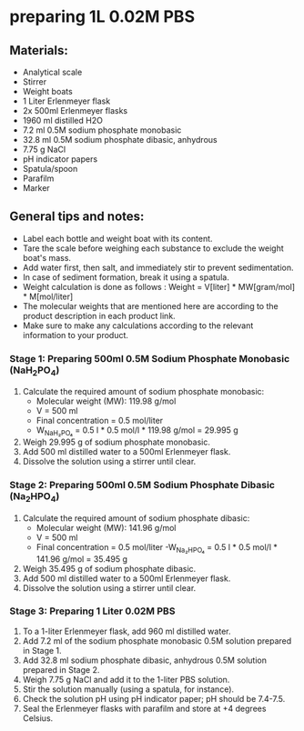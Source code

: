 # preparing 1L 0.02M PBS

## Materials:

- Analytical scale
- Stirrer
- Weight boats
- 1 Liter Erlenmeyer flask
- 2x 500ml Erlenmeyer flasks
- 1960 ml distilled H2O
- 7.2 ml 0.5M sodium phosphate monobasic
- 32.8 ml 0.5M sodium phosphate dibasic, anhydrous
- 7.75 g NaCl
- pH indicator papers
- Spatula/spoon
- Parafilm
- Marker

## General tips and notes:

- Label each bottle and weight boat with its content.
- Tare the scale before weighing each substance to exclude the weight boat's mass.
- Add water first, then salt, and immediately stir to prevent sedimentation.
- In case of sediment formation, break it using a spatula.
- Weight calculation is done as follows : Weight  = V[liter] * MW[gram/mol] * M[mol/liter]
- The molecular weights that are mentioned here are according to the product description in each product link.
-  Make sure to make any calculations according to the relevant information to your product.
		

### Stage 1: Preparing 500ml 0.5M Sodium Phosphate Monobasic (NaH<sub>2</sub>PO<sub>4</sub>)

1. Calculate the required amount of sodium phosphate monobasic:
	- Molecular weight (MW): 119.98 g/mol
	- V = 500 ml
	- Final concentration = 0.5 mol/liter
	- W<sub>NaH₂PO₄</sub> = 0.5 l * 0.5 mol/l * 119.98 g/mol = 29.995 g
2. Weigh 29.995 g of sodium phosphate monobasic.
3. Add 500 ml distilled water to a 500ml Erlenmeyer flask.
4. Dissolve the solution using a stirrer until clear.

### Stage 2: Preparing 500ml 0.5M Sodium Phosphate Dibasic (Na<sub>2</sub>HPO<sub>4</sub>)

1. Calculate the required amount of sodium phosphate dibasic:
	- Molecular weight (MW): 141.96 g/mol
	- V = 500 ml
	- Final concentration = 0.5 mol/liter
	-W<sub>Na₂HPO₄</sub> = 0.5 l * 0.5 mol/l * 141.96 g/mol = 35.495 g
2. Weigh 35.495 g of sodium phosphate dibasic.
3. Add 500 ml distilled water to a 500ml Erlenmeyer flask.
4. Dissolve the solution using a stirrer until clear.

### Stage 3: Preparing 1 Liter 0.02M PBS

1. To a 1-liter Erlenmeyer flask, add 960 ml distilled water.
2. Add 7.2 ml of the sodium phosphate monobasic 0.5M solution prepared in Stage 1.
3. Add 32.8 ml sodium phosphate dibasic, anhydrous 0.5M solution prepared in Stage 2.
4. Weigh 7.75 g NaCl and add it to the 1-liter PBS solution.
5. Stir the solution manually (using a spatula, for instance).
6. Check the solution pH using pH indicator paper; pH should be 7.4-7.5.
7. Seal the Erlenmeyer flasks with parafilm and store at +4 degrees Celsius.